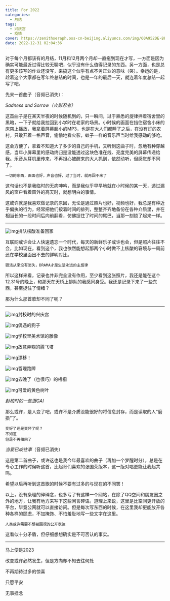 ```yaml
---
title: For 2022
categories:
  - 月结
tags:
  - 兴庆宫
  - 疫情
cover: https://zenithseraph.oss-cn-beijing.aliyuncs.com/img/60A952DE-BF5F-4794-8064-895E57D94E3C-1024x768.jpeg
date: 2022-12-31 02:04:36
---
```


对于每个月都该有的月结，11月和12月两个月却一直拖到现在才写，一方面是因为确实可能最近过得比较无聊吧，似乎没有什么值得记录的东西。另一方面，也是总有更多该写的作业还没写，来搞这个似乎有点不务正业的意味（笑）。幸运的是，趁着这个大家都在写年终总结的时间，也是一年的最后一天，就连着年度总结一起写了吧。

先来一首曲子（音频已消失）：

*Sadness and Sorrow（火影忍者）*

这首曲子是在某天半夜的时候随机到的，只一瞬间，过于熟悉的旋律拌着宿舍里的黑暗，一下子就给我拉回到小学时在老家的场景。小时候的画面在挡住宿舍小床的床帘上播放，我拿着屏幕超小的MP3，也是在大人们都睡了之后，在没有灯的农村，只敢开着一格声音，偷偷地看火影，蚊子一样的音乐声当时给我感动的够呛。

这会方便了，拿着不知道大了多少的自己的手机，又听到这曲子时，忽地有种穿越感，当年小屏幕里的感动终归是没能透过这块色准在线、亮度完美的屏幕传递给我。乐音从耳机里传来，不再担心被醒来的大人抓到，依然动听，但感觉却不同了。

```
一切的东西，画面也好，声音也好，过了当时，就再回不来了
```

这句话也不是我临时的无病呻吟，而是我似乎早早地就在小时候的某一天，透过漏风的窗户看着窗外的高天时，就想明白的事情。

这或许就是我喜欢做记录的原因，无论是通过照片也好，视频也好，我总是有种近乎偏执的行为，经常把他们按着时间的排列，整整齐齐地备份在各种介质里，并在相当长的一段时间后向前翻看，仿佛捉住了时间的尾巴，当那一刻锁了起来一样。

------

![img](https://zenithseraph.oss-cn-beijing.aliyuncs.com/img/75B35C45-8096-4759-9152-A81ADB4A4EF5-edited-scaled.jpeg)排队核酸准备回家

互联网或许会让人快速遗忘一个时代，每天的新鲜乐子或许也会，但是照片往往不会，比如现在，看到这个，我也依然能想起那两个小时做不上核酸的窘境与一周前还在学校里面出不去的鲜明对比。

```
狠活从来没有消失，DRAMA才是生活永远的主旋律
```

所以这样来看，记录也并非完全没有作用，至少看到这张照片，我还是能在这个12.31号的晚上，和那天在天桥上排队的我感同身受。我还是记录下来了一些东西，甚至捉住了情绪？

那为什么那首歌却不同了呢？

------

![img](https://zenithseraph.oss-cn-beijing.aliyuncs.com/img/60A952DE-BF5F-4794-8064-895E57D94E3C-1024x768.jpeg)封校时的兴庆宫

![img](https://zenithseraph.oss-cn-beijing.aliyuncs.com/img/3098C5A2-27D7-4902-93D0-A610FD66EB71-1024x768.jpeg)偶遇的狗子

![img](https://zenithseraph.oss-cn-beijing.aliyuncs.com/img/932F534D-3CC4-44E8-B159-C8D215AD8576-1024x768.jpeg)学校里美术馆的雕像

![img](https://zenithseraph.oss-cn-beijing.aliyuncs.com/img/18B08440-045B-4CE7-A344-30603A4ED7AD-1024x768.jpeg)故意弄糊的腾飞塔

![img](https://zenithseraph.oss-cn-beijing.aliyuncs.com/img/6478662B-0858-4897-9D7E-5EA93A8C0F6E-768x1024.jpeg)漂移！

![img](https://zenithseraph.oss-cn-beijing.aliyuncs.com/img/F50A6CA8-89AA-4B7A-81EC-0EBA8996D42D-1024x750.jpeg)哲理路障

![img](https://zenithseraph.oss-cn-beijing.aliyuncs.com/img/003247A7-CA73-4E27-968C-0CE50B72D3D2-1024x768.jpeg)去晚了（也很巧）的梧桐

![img](https://zenithseraph.oss-cn-beijing.aliyuncs.com/img/42B878E1-3B32-4B48-926A-FA58CC6EB336-1024x1024.jpeg)可爱的黄色树叶

*封校时的一些逛GAI*

那么或许，是人变了吧，或许不是介质没能很好的将信息封存，而是读取的人“磨损”了。

```
变好了还是变坏了呢？
不知道
但是不再相同了
```



*当爱已成往事*（音频已消失）

这是第二首曲子，或许这也是我今年最喜欢的曲子（再加一个梦醒时分），总是在专心工作的时候听这首，比起哥们喜欢的张国荣版本，这一版对唱更能让我起共鸣。

希望以后再听到这首歌的时候不要有过多的与现在的不同罢！

以上，没有条理的碎碎念，也多亏了有这样一个网站，在除了QQ空间和朋友圈之外的地方，让我有地方来写下这些闲言碎语。道理上来说，这里是比空间更开放的平台，毕竟公网就可以直接访问。但是每次写东西的时候，在这里我却更能放开各种各样的顾虑，不加掩饰、不怕羞耻地写一些文字在这里。

```
人类或许需要不想被围观的公开表达
```

这看似十分矛盾，但仔细想想确实是不可否认的事实。

------

马上便是2023

改变或许必然发生，但是方向却不知去往何处

不再期待过多的惊喜

只愿平安

无事挂念
